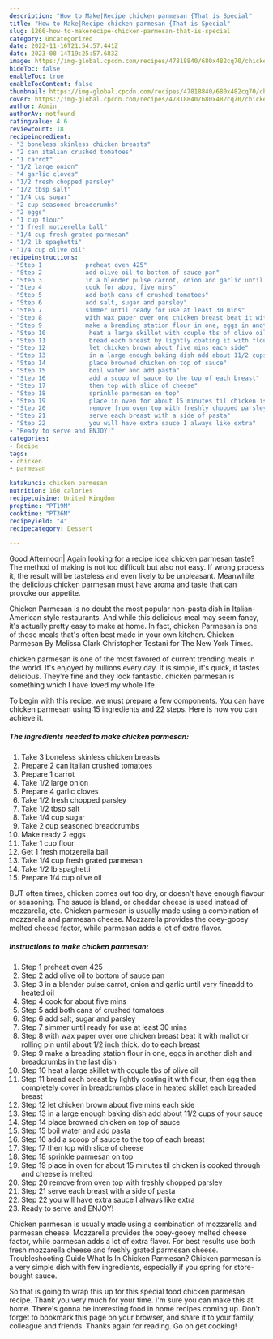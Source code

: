 ```yaml
---
description: "How to Make|Recipe chicken parmesan {That is Special"
title: "How to Make|Recipe chicken parmesan {That is Special"
slug: 1266-how-to-makerecipe-chicken-parmesan-that-is-special
category: Uncategorized
date: 2022-11-16T21:54:57.441Z
date: 2023-08-14T19:25:57.683Z
image: https://img-global.cpcdn.com/recipes/47818840/680x482cq70/chicken-parmesan-recipe-main-photo.jpg
hideToc: false
enableToc: true
enableTocContent: false
thumbnail: https://img-global.cpcdn.com/recipes/47818840/680x482cq70/chicken-parmesan-recipe-main-photo.jpg
cover: https://img-global.cpcdn.com/recipes/47818840/680x482cq70/chicken-parmesan-recipe-main-photo.jpg
author: Admin
authorAv: notfound
ratingvalue: 4.6
reviewcount: 18
recipeingredient:
- "3 boneless skinless chicken breasts"
- "2 can italian crushed tomatoes"
- "1 carrot"
- "1/2 large onion"
- "4 garlic cloves"
- "1/2 fresh chopped parsley"
- "1/2 tbsp salt"
- "1/4 cup sugar"
- "2 cup seasoned breadcrumbs"
- "2 eggs"
- "1 cup flour"
- "1 fresh motzerella ball"
- "1/4 cup fresh grated parmesan"
- "1/2 lb spaghetti"
- "1/4 cup olive oil"
recipeinstructions:
- "Step 1            preheat oven 425"
- "Step 2            add olive oil to bottom of sauce pan"
- "Step 3            in a blender pulse carrot, onion and garlic until very fineadd to heated oil"
- "Step 4            cook for about five mins"
- "Step 5            add both cans of crushed tomatoes"
- "Step 6            add salt, sugar and parsley"
- "Step 7            simmer until ready for use at least 30 mins"
- "Step 8            with wax paper over one chicken breast beat it with mallot or rolling pin until about 1/2 inch thick. do to each breast"
- "Step 9            make a breading station flour in one, eggs in another dish and breadcrumbs in the last dish"
- "Step 10            heat a large skillet with couple tbs of olive oil"
- "Step 11            bread each breast by lightly coating it with flour, then egg then completely cover in breadcrumbs place in heated skillet each breaded breast"
- "Step 12            let chicken brown about five mins each side"
- "Step 13            in a large enough baking dish add about 11/2 cups of your sauce"
- "Step 14            place browned chicken on top of sauce"
- "Step 15            boil water and add pasta"
- "Step 16            add a scoop of sauce to the top of each breast"
- "Step 17            then top with slice of cheese"
- "Step 18            sprinkle parmesan on top"
- "Step 19            place in oven for about 15 minutes til chicken is cooked through and cheese is melted"
- "Step 20            remove from oven top with freshly chopped parsley"
- "Step 21            serve each breast with a side of pasta"
- "Step 22            you will have extra sauce I always like extra"
- "Ready to serve and ENJOY!"
categories:
- Recipe
tags:
- chicken
- parmesan

katakunci: chicken parmesan 
nutrition: 160 calories
recipecuisine: United Kingdom
preptime: "PT19M"
cooktime: "PT36M"
recipeyield: "4"
recipecategory: Dessert

---
```



Good Afternoon| Again looking for a recipe idea chicken parmesan taste? The method of making is not too difficult but also not easy. If wrong process it, the result will be tasteless and even likely to be unpleasant. Meanwhile the delicious chicken parmesan must have aroma and taste that can provoke our appetite.





Chicken Parmesan is no doubt the most popular non-pasta dish in Italian-American style restaurants. And while this delicious meal may seem fancy, it&#39;s actually pretty easy to make at home. In fact, chicken Parmesan is one of those meals that&#39;s often best made in your own kitchen. Chicken Parmesan By Melissa Clark Christopher Testani for The New York Times.

chicken parmesan is one of the most favored of current trending meals in the world. It's enjoyed by millions every day. It is simple, it's quick, it tastes delicious. They're fine and they look fantastic. chicken parmesan is something which I have loved my whole life.


To begin with this recipe, we must prepare a few components. You can have chicken parmesan using 15 ingredients and 22 steps. Here is how you can achieve it.

<!--inarticleads1-->

##### The ingredients needed to make chicken parmesan:

1. Take 3 boneless skinless chicken breasts
1. Prepare 2 can italian crushed tomatoes
1. Prepare 1 carrot
1. Take 1/2 large onion
1. Prepare 4 garlic cloves
1. Take 1/2 fresh chopped parsley
1. Take 1/2 tbsp salt
1. Take 1/4 cup sugar
1. Take 2 cup seasoned breadcrumbs
1. Make ready 2 eggs
1. Take 1 cup flour
1. Get 1 fresh motzerella ball
1. Take 1/4 cup fresh grated parmesan
1. Take 1/2 lb spaghetti
1. Prepare 1/4 cup olive oil


BUT often times, chicken comes out too dry, or doesn&#39;t have enough flavour or seasoning. The sauce is bland, or cheddar cheese is used instead of mozzarella, etc. Chicken parmesan is usually made using a combination of mozzarella and parmesan cheese. Mozzarella provides the ooey-gooey melted cheese factor, while parmesan adds a lot of extra flavor. 

<!--inarticleads2-->

##### Instructions to make chicken parmesan:

1. Step 1            preheat oven 425
1. Step 2            add olive oil to bottom of sauce pan
1. Step 3            in a blender pulse carrot, onion and garlic until very fineadd to heated oil
1. Step 4            cook for about five mins
1. Step 5            add both cans of crushed tomatoes
1. Step 6            add salt, sugar and parsley
1. Step 7            simmer until ready for use at least 30 mins
1. Step 8            with wax paper over one chicken breast beat it with mallot or rolling pin until about 1/2 inch thick. do to each breast
1. Step 9            make a breading station flour in one, eggs in another dish and breadcrumbs in the last dish
1. Step 10            heat a large skillet with couple tbs of olive oil
1. Step 11            bread each breast by lightly coating it with flour, then egg then completely cover in breadcrumbs place in heated skillet each breaded breast
1. Step 12            let chicken brown about five mins each side
1. Step 13            in a large enough baking dish add about 11/2 cups of your sauce
1. Step 14            place browned chicken on top of sauce
1. Step 15            boil water and add pasta
1. Step 16            add a scoop of sauce to the top of each breast
1. Step 17            then top with slice of cheese
1. Step 18            sprinkle parmesan on top
1. Step 19            place in oven for about 15 minutes til chicken is cooked through and cheese is melted
1. Step 20            remove from oven top with freshly chopped parsley
1. Step 21            serve each breast with a side of pasta
1. Step 22            you will have extra sauce I always like extra
1. Ready to serve and ENJOY!

Chicken parmesan is usually made using a combination of mozzarella and parmesan cheese. Mozzarella provides the ooey-gooey melted cheese factor, while parmesan adds a lot of extra flavor. For best results use both fresh mozzarella cheese and freshly grated parmesan cheese. Troubleshooting Guide What Is In Chicken Parmesan? Chicken parmesan is a very simple dish with few ingredients, especially if you spring for store-bought sauce. 

So that is going to wrap this up for this special food chicken parmesan recipe. Thank you very much for your time. I'm sure you can make this at home. There's gonna be interesting food in home recipes coming up. Don't forget to bookmark this page on your browser, and share it to your family, colleague and friends. Thanks again for reading. Go on get cooking!
